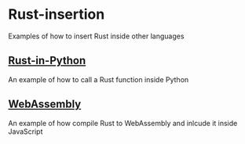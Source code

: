 # Rust-insertion
Examples of how to insert Rust inside other languages

## [Rust-in-Python](https://github.com/TiagoCavalcanteTrindade/Rust-insertion/tree/master/Rust-in-Python)
An example of how to call a Rust function inside Python

## [WebAssembly](https://github.com/TiagoCavalcanteTrindade/Rust-insertion/tree/master/WebAssembly)
An example of how compile Rust to WebAssembly and inlcude it inside JavaScript